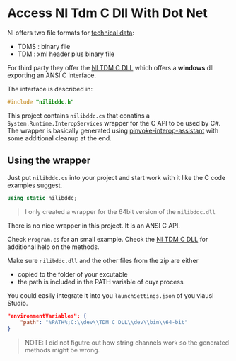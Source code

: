 # Access NI Tdm C Dll With Dot Net

NI offers two file formats for [technical data](https://www.ni.com/de-de/support/documentation/supplemental/06/the-ni-tdms-file-format.html):
- TDMS : binary file
- TDM : xml header plus binary file

For third party they offer the [NI TDM C DLL](https://www.ni.com/content/dam/web/product-documentation/c_dll_tdm.zip) which offers a
**windows** dll exporting an ANSI C interface.

The interface is described in:

``` C
#include "nilibddc.h"
```

This project contains `nilibddc.cs` that conatins a `System.Runtime.InteropServices` wrapper for the C API to be used by C#.
The wrapper is basically generated using [pinvoke-interop-assistant](https://github.com/jaredpar/pinvoke-interop-assistant) with 
some additional cleanup at the end.

## Using the wrapper

Just put `nilibddc.cs` into your project and start work with it like the C code examples suggest.

``` C#
using static nilibddc;
```

> I only created a wrapper for the 64bit version of the `nilibddc.dll`

There is no nice wrapper in this project. It is an ANSI C API.

Check `Program.cs` for an small example.
Check the [NI TDM C DLL](https://www.ni.com/content/dam/web/product-documentation/c_dll_tdm.zip) for additional help on the methods.

Make sure `nilibddc.dll` and the other files from the zip are either
- copied to the folder of your excutable
- the path is included in the PATH variable of ouyr process

You could easily integrate it into you `launchSettings.json` of you viausl Studio.

``` json
"environmentVariables": {
    "path": "%PATH%;C:\\dev\\TDM C DLL\\dev\\bin\\64-bit"
}
````

> NOTE: I did not figutre out how string channels work so the generated methods might be wrong.